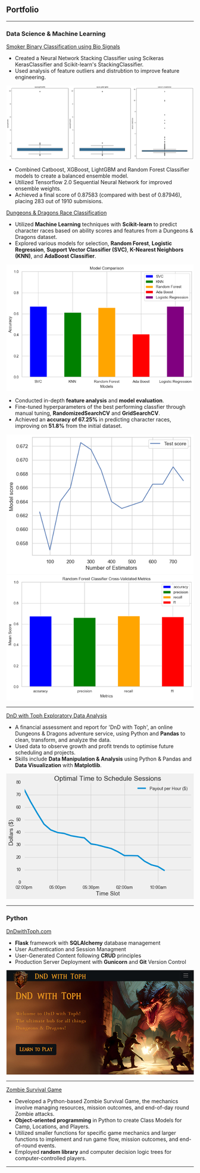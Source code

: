 ## Portfolio

---

### Data Science & Machine Learning

[Smoker Binary Classification using Bio Signals](/smoker-binary-classification.md)

* Created a Neural Network Stacking Classifier using Scikeras KerasClassifier and Scikit-learn's StackingClassifier.
* Used analysis of feature outliers and distrubtion to improve feature engineering.
<img src="images/outlier_distribution.png?raw=true"/>

* Combined Catboost, XGBoost, LightGBM and Random Forest Classifier models to create a balanced ensemble model.
* Utilized Tensorflow 2.0 Sequential Neural Network for improved ensemble weights.
* Achieved a final score of 0.87583 (compared with best of 0.87946), placing 283 out of 1910 submisions.

[Dungeons & Dragons Race Classification](/dnd-race-classification.md)

* Utilized **Machine Learning** techniques with **Scikit-learn** to predict character races based on ability scores and features from a Dungeons & Dragons dataset.
* Explored various models for selection, **Random Forest**, **Logistic Regression**, **Support Vector Classifier (SVC)**, **K-Nearest Neighbors (KNN)**, and **AdaBoost Classifier**.
<img src="images/Model-Baseline-Comparison.png?raw=true"/>

* Conducted in-depth **feature analysis** and **model evaluation**.
* Fine-tuned hyperparameters of the best performing classfier through manual tuning, **RandomizedSearchCV** and **GridSearchCV**.
* Achieved an **accuracy of 67.25%** in predicting character races, improving on **51.8%** from the initial dataset.
<img src="images/RF-N-Estimators.png?raw=true"/>
<img src="images/RF-CV-Metrics.png?raw=true"/>

---
[DnD with Toph Exploratory Data Analysis](/dndwithtoph-eda.md)
* A financial assessment and report for 'DnD with Toph', an online Dungeons & Dragons adventure service, using Python and **Pandas** to clean, transform, and analyze the data.
* Used data to observe growth and profit trends to optimise future scheduling and projects.
* Skills include **Data Manipulation & Analysis** using Python & Pandas and **Data Visualization** with **Matplotlib**.

<img src="images/OptimalTimeslot.png?raw=true"/>

---

### Python

[DnDwithToph.com](https://dev.dndwithtoph.com/)
* **Flask** framework with **SQLAlchemy** database management
* User Authentication and Session Managment
* User-Generated Content following **CRUD** principles
* Production Server Deployment with **Gunicorn** and **Git** Version Control
  
<img src="images/PortfolioDnD.png?raw=true"/>

---
[Zombie Survival Game](/zombie-survival.md/)
* Developed a Python-based Zombie Survival Game, the mechanics involve managing resources, mission outcomes, and end-of-day round Zombie attacks.
* **Object-oriented programming** in Python to create Class Models for Camp, Locations, and Players.
* Utilized smaller functions for specific game mechanics and larger functions to implement and run game flow, mission outcomes, and end-of-round events.
* Employed **random library** and computer decision logic trees for computer-controlled players.

---
